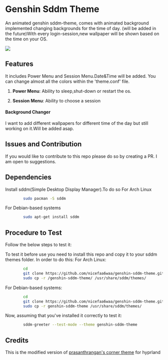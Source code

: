 # Genshin Sddm Theme

An animated genshin sddm-theme, comes with animated background
implemented changing backgrounds for the time of day. 
(will be added in the future)With every login-session,new wallpaper
will be shown based on the time on your OS. 

![](https://github.com/nicefaa6waa/genshin-sddm-theme/tree/main/preview/2.png)
## Features

It includes Power Menu and Session Menu.Date&Time will be added.
You can change almost all the colors within the 'theme.conf' file.

1. <b>Power Menu</b>: 
    Ability to sleep,shut-down or restart the os.

2. <b>Session Menu</b>: 
    Ability to choose a session

#### Background Changer

I want to add different wallpapers for different time of the day but still working on it.Will be added asap.

## Issues and Contribution

If you would like to contribute to this repo please do so by creating a PR. I am open to suggestions.


## Dependencies

Install sddm(Simple Desktop Display Manager).To do so 
For Arch Linux
```bash
        sudo pacman -S sddm 
```
For Debian-based systems
```bash
        sudo apt-get install sddm
```



## Procedure to Test

Follow the below steps to test it:

To test it before use you need to install this repo and copy it to your sddm themes folder.
In order to do this:
For Arch Linux:
```bash
        cd
		git clone https://github.com/nicefaa6waa/genshin-sddm-theme.git
		sudo cp -r /genshin-sddm-theme/ /usr/share/sddm/themes/
```
For Debian-based systems:
```bash
        cd
		git clone https://github.com/nicefaa6waa/genshin-sddm-theme.git
		sudo cp -r genshin-sddm-theme /usr/share/sddm/themes/
```


Now, assuming that you've installed it correctly to test it:

```bash
        sddm-greeter --test-mode --theme genshin-sddm-theme
```
    
## Credits

This is the modified version of [prasanthrangan's corner theme](https://github.com/prasanthrangan/hyprdots) for hyprland

